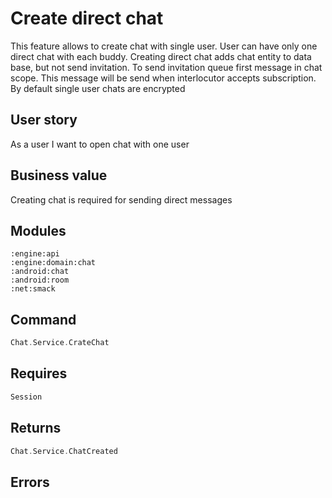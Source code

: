 # Create direct chat
This feature allows to create chat with single user.
User can have only one direct chat with each buddy.
Creating direct chat adds chat entity to data base, but not send invitation.
To send invitation queue first message in chat scope.
This message will be send when interlocutor accepts subscription.
By default single user chats are encrypted

## User story
As a user I want to open chat with one user

## Business value
Creating chat is required for sending direct messages

## Modules
```
:engine:api
:engine:domain:chat
:android:chat
:android:room
:net:smack
```

## Command
```kotlin
Chat.Service.CrateChat
```

## Requires
```kotlin
Session
```

## Returns
```kotlin
Chat.Service.ChatCreated
```

## Errors
```kotlin

```

